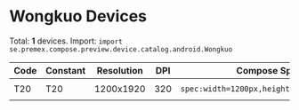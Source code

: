 # Wongkuo Devices

Total: **1** devices. Import: `import se.premex.compose.preview.device.catalog.android.Wongkuo`

| Code | Constant | Resolution | DPI | Compose Spec | Preview Usage |
|------|----------|------------|-----|-------------|---------------|
| T20 | T20 | 1200x1920 | 320 | `spec:width=1200px,height=1920px,dpi=320` | `@Preview(device = Wongkuo.T20)` |

<!-- Generated automatically. Do not edit manually. -->
